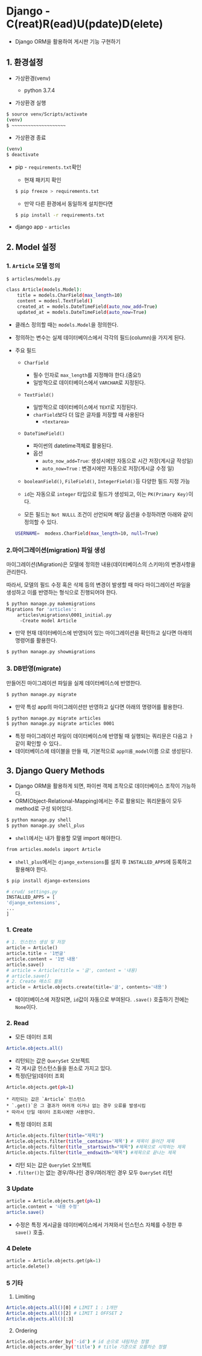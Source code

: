 # Django - C(reat)R(ead)U(pdate)D(elete)

* Django ORM을 활용하여 게시판 기능 구현하기

## 1. 환경설정

* 가상환경(venv)

  * python 3.7.4
* 가상환경 실행

```bash
$ source venv/Scripts/activate
(venv) 
$ ~~~~~~~~~~~~~~~~~~~~
```

* 가상환경 종료

```bash
(venv)
$ deactivate
```

* pip - `requirements.txt`확인

  * 현재 패키지 확인

  ```bash
  $ pip freeze > requirements.txt
  ```

  * 만약 다른 환경에서 동일하게 설치한다면

  ```bash
  $ pip install -r requirements.txt
  ```

* django app - `articles`

## 2. Model 설정

### 1. `Article` 모델 정의

```bash
$ articles/models.py

class Article(models.Model):
	title = models.CharField(max_length=10)
    content = modesl.TextField()
    created_at = models.DateTimeField(auto_now_add=True)
    updated_at = models.DateTimeField(auto_now=True)
```

* 클래스 정의할 때는 `models.Model`을 정의한다.

* 정의하는 변수는 실제 데이터베이스에서 각각의 필드(column)을 가지게 된다.

* 주요 필드

  * `Charfield` 
    * 필수 인자로 `max_length`를 지정해야 한다.(중요!)
    * 일방적으로 데이터베이스에서 `VARCHAR`로 지정된다.
  * `TextField()`
    * 일방적으로 데이터베이스에서 `TEXT`로 지정된다.
    * `charField`보다 더 많은 글자를 저장할 때 사용된다
      * `<textarea>` 
  * `DateTimeField()`
    * 파이썬의 datetime객체로 활용된다.
    * 옵션
      * `auto_now_add=True`: 생성시에만 자동으로 시간 저장(게시글 작성일)
      * `auto_now=True` : 변경시에만 자동으로 저장(게시글 수정 일)
  * `booleanField()`, `FileField()`, `IntegerField()`등 다양한 필드 지정 가능

  

  * `id`는 자동으로 `integer` 타입으로 필드가 생성되고, 이는 `PK(Primary Key)`이다.
  * 모든 필드는 `Not NULLL` 조건이 선언되며 해당 옵션을 수정하려면 아래와 같이 정의할 수 있다.

  ```BASH
  USERNAME=  modexs.CharField(max_length=10, null=True)
  ```

  

  

### 2.마이그레이션(migration) 파일 생성

마이그레이션(Migration)은 모델에 정의한 내용(데이터베이스의 스키마)의 변경사항을 관리한다.

따라서, 모델의 필드 수정 혹은 삭제 등의 변경이 발생할 때 마다 마이그레이션 파일을 생성하고 이를 반영하는 형식으로 진행되어야 한다.

```bash
$ python manage.py makemigrations
Migrations for 'articles':
	articles\migrations\0001_initial.py
	 -Create model Article
```

* 만약 현재 데이터베이스에 반영되어 있는 마이그레이션을 확인하고 싶다면 아래의 명령어를 활용한다.

```bash
$ python manage.py showmigrations
```

### 3. DB반영(migrate)

만들어진 마이그레이션 파일을 실제 데이터베이스에 반영한다.

```bash
$ python manage.py migrate
```

* 만약 특성 app의 마이그레이션만 반영하고 싶다면 아래의 명령어를 활용한다.

```bash
$ python manage.py migrate articles
$ python manage.py migrate articles 0001
```

* 특정 마이그레이션 파일이 데이터베이스에 반영될 때 실행되는 쿼리문은 다음고 ㅏ같이 확인할 수  있다..
* 데이터베이스에 테이블을 만들 때, 기본적으로 `app이름_model`이름 으로 생성된다.



## 3. Django Query Methods

* Django ORM을 활용하게 되면, 파이썬 객체 조작으로 데이터베이스 조작이 가능하다.
* ORM(Object-Relational-Mapping)에서는 주로 활용되는 쿼리문들이 모두 method로 구성 되어있다.

```bash
$ python manage.py shell 
$ python manage.py shell_plus
```

* `shell`에서는 내가 활용할 모델 import 해야한다.

```bash
from articles.models import Article
```

* `shell_plus`에서는 `django_extensions`를 설치 후 `INSTALLED_APPS`에 등록하고 활용해야 한다.

```bash
$ pip install django-extensions
```

```bash
# crud/ settings.py
INSTALLED_APPS = [
'django_extensions',
...
]
```

### 1. Create

```python
# 1. 인스턴스 생성 및 저장
article = Article()
article.title = '1번글'
article.content = '1번 내용'
article.save()
# article = Article(title = '글', content = '내용)
# article.save()
# 2. Create 매소드 활용
article = Article.objects.create(title='글', contents='내용')
```

* 데이터베이스에 저장되면, `id`값이 자동으로 부여된다. `.save()` 호출하기 전에는 `None`이다.

### 2. Read

* 모든 데이터 조회

```bash
Article.objects.all()
```

* 리턴되는 값은 `QuerySet` 오브젝트
* 각 게시글 인스턴스들을 원소로 가지고 있다.
* 특정(단일)데이터 조회

```BASH
Article.objects.get(pk=1)
```

	* 리턴되는 값은 `Article` 인스턴스
	* `.get()`은 그 결과가 여러개 이거나 없는 경우 오류를 발생시킴
	* 따라서 단일 데이터 조회시에만 사용한다.

* 특정 데이터 조회

```bash
Article.objects.filter(title="제목1")
Article.objects.filter(title__contains='제목') # 제목이 들어간 제목
Article.objects.filter(title__startswith="제목") #제목으로 시작하는 제목
Article.objects.filter(title__endswith="제목") #제목으로 끝나는 제목
```


* 리턴 되는 값은 `QuerySet` 오브젝트
* `.filter()`는 없는 경우/하나인 경우/여러개인 경우 모두 `QuerySet` 리턴



### 3 Update

```bash
article = Article.objects.get(pk=1)
article.content = '내용 수정'
article.save()
```

* 수정은 특정 게시글을 데이터베이스에서 가져와서 인스턴스 자체를 수정한 후 `save()` 호출.



### 4 Delete

```python
article = Article.objects.get(pk=1)
article.delete()
```



### 5 기타

1. Limiting

```bash
Article.objects.all()[0] # LIMIT 1 : 1개만
Article.objects.all()[2] # LIMIT 1 OFFSET 2
Article.objects.all()[:3] 
```

2. Ordering

```bash
Article.objects.order_by('-id') # id 순으로 내림차순 정렬
Article.objects.order_by('title') # title 기준으로 오름차순 정렬
```

